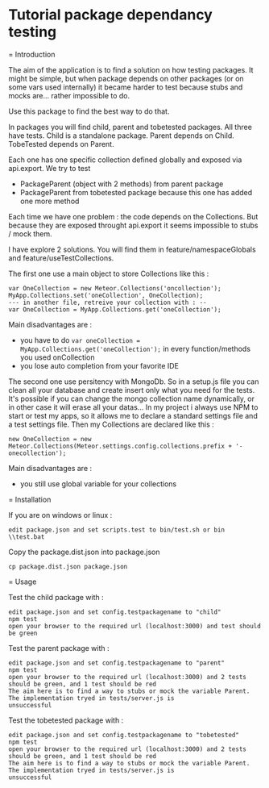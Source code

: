 Tutorial package dependancy testing
===================================

= Introduction

The aim of the application is to find a solution on how testing packages. It might be simple, but when package depends
on other packages (or on some vars used internally) it became harder to test because stubs and mocks are... rather 
impossible to do.

Use this package to find the best way to do that.

In packages you will find child, parent and tobetested packages. All three have tests.
Child is a standalone package.
Parent depends on Child.
TobeTested depends on Parent.

Each one has one specific collection defined globally and exposed via api.export.
We try to test 

 * PackageParent (object with 2 methods) from parent package
 * PackageParent from tobetested package because this one has added one more method
 
Each time we have one problem : the code depends on the Collections. But because they are exposed throught api.export it 
seems impossible to stubs / mock them. 

I have explore 2 solutions. You will find them in feature/namespaceGlobals and feature/useTestCollections. 

The first one use a main object to store Collections like this :

    var OneCollection = new Meteor.Collections('oncollection');
    MyApp.Collections.set('oneCollection', OneCollection);
    --- in another file, retreive your collection with : --
    var OneCollection = MyApp.Collections.get('oneCollection');
    
Main disadvantages are :

* you have to do `var oneCollection = MyApp.Collections.get('oneCollection');` in every function/methods you used onCollection
* you lose auto completion from your favorite IDE

The second one use persitency with MongoDb. So in a setup.js file you can clean all your database and create insert only
what you need for the tests. It's possible if you can change the mongo collection name dynamically, or in other case it 
will erase all your datas... In my project i always use NPM to start or test my apps, so it allows me to declare a 
standard settings file and a test settings file. Then my Collections are declared like this :

    new OneCollection = new Meteor.Collections(Meteor.settings.config.collections.prefix + '-onecollection');
    
Main disadvantages are :

* you still use global variable for your collections


= Installation

If you are on windows or linux : 

    edit package.json and set scripts.test to bin/test.sh or bin \\test.bat
    
Copy the package.dist.json into package.json

    cp package.dist.json package.json

= Usage

Test the child package with :

    edit package.json and set config.testpackagename to "child"
    npm test
    open your browser to the required url (localhost:3000) and test should be green

Test the parent package with :

    edit package.json and set config.testpackagename to "parent"
    npm test
    open your browser to the required url (localhost:3000) and 2 tests should be green, and 1 test should be red
    The aim here is to find a way to stubs or mock the variable Parent. The implementation tryed in tests/server.js is
    unsuccessful

Test the tobetested package with :

    edit package.json and set config.testpackagename to "tobetested"
    npm test
    open your browser to the required url (localhost:3000) and 2 tests should be green, and 1 test should be red
    The aim here is to find a way to stubs or mock the variable Parent. The implementation tryed in tests/server.js is
    unsuccessful
